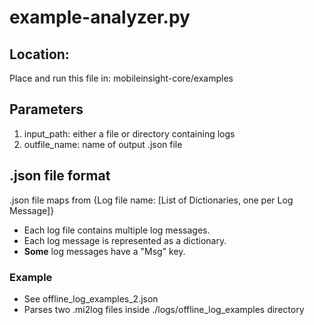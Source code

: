 # example-analyzer.py

## Location:
Place and run this file in: mobileinsight-core/examples

## Parameters 
1. input_path: either a file or directory containing logs
2. outfile_name: name of output .json file 

## .json file format
.json file maps from {Log file name: [List of Dictionaries, one per Log Message]}

- Each log file contains multiple log messages.
- Each log message is represented as a dictionary. 
- **Some** log messages have a "Msg" key.

### Example
- See offline_log_examples_2.json
- Parses two .mi2log files inside ./logs/offline_log_examples directory

